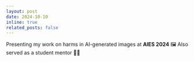 ```yaml
---
layout: post
date: 2024-10-10
inline: true
related_posts: false
---
```


Presenting my work on harms in AI-generated images at **AIES 2024** 🖼️ Also served as a student mentor 👩‍🏫